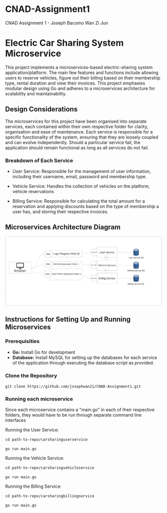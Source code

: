 # CNAD-Assignment1
CNAD Assignment 1 - Joseph Bacomo Wan Zi Jun

# Electric Car Sharing System Microservice
This project implements a microservices-based electric-sharing system application/platform. The main few features and functions include allowing users to reserve vehicles, figure out their billing based on their membership type, rental duration and view their invoices. This project emphasies modular design using Go and adheres to a microservices architecture for scalability and maintainability.

## Design Considerations
The microservices for this project have been organised into separate services, each contained within their own respective folder for clarity, organisation and ease of maintenance. Each service is responsible for a specific functionality of the system, ensuring that they are loosely coupled and can evolve independently. Should a particular service fail, the application should remain functional as long as all services do not fail.

<h3><strong>Breakdown of Each Service</strong></h3>

- User Service: Responsible for the management of user information, including their username, email, password and membership type.

- Vehicle Service: Handles the collection of vehicles on the platform, vehicle reservations

- Billing Service: Responsible for calculating the total amount for a reservation and applying discounts based on the type of membership a user has, and storing their respective invoices.

## Microservices Architecture Diagram

<img src="InitialMicroservicesArchitecture.jpg" alt="Microservices Architecture" width="auto" height="auto"/>


## Instructions for Setting Up and Running Microservices

<h3><strong>Prerequisities</strong></h3>

- **Go:** Install Go for development
- **Database:** Install MySQL for setting up the databases for each service of the application through executing the database script as provided.

<h3><strong>Clone the Repository</strong></h3>


```
git clone https://github.com/josephwan21/CNAD-Assignment1.git
```


<h3><strong>Running each microservice</strong></h3>

Since each microservice contains a "main.go" in each of their respective folders, they would have to be run through separate command line interfaces

Running the User Service:

```
cd path-to-repo/carsharinguserservice
```

```
go run main.go
```

Running the Vehicle Service:

```
cd path-to-repo/carsharingvehicleservice
```

```
go run main.go
```

Running the Billing Service:

```
cd path-to-repo/carsharingbillingservice
```

```
go run main.go
```


